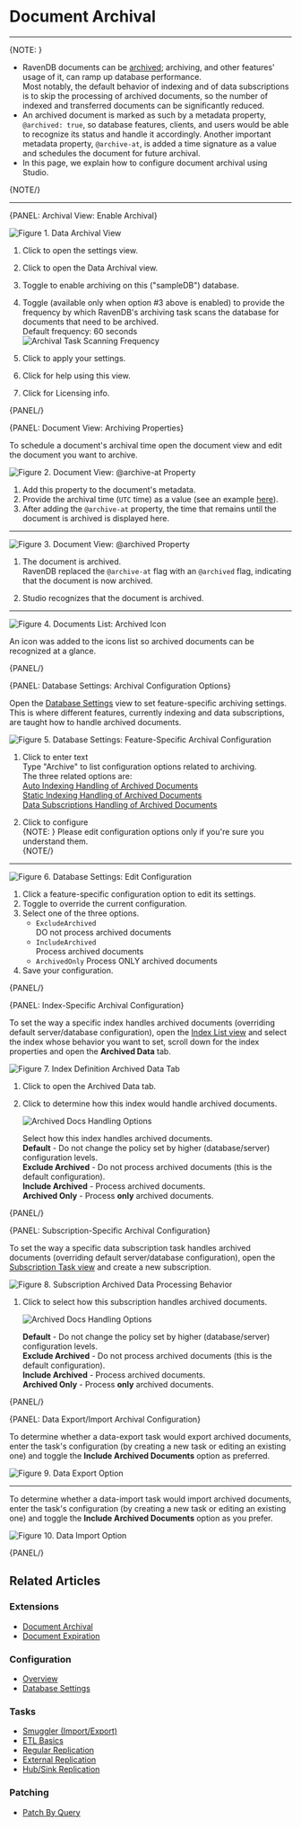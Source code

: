 ﻿# Document Archival
---

{NOTE: }

* RavenDB documents can be [archived](../../../server/extensions/archival); 
  archiving, and other features' usage of it, can ramp up database performance.  
  Most notably, the default behavior of indexing and of data subscriptions is 
  to skip the processing of archived documents, so the number of indexed and 
  transferred documents can be significantly reduced.  
* An archived document is marked as such by a metadata property, `@archived: true`, 
  so database features, clients, and users would be able to recognize its 
  status and handle it accordingly. Another important metadata property, 
  `@archive-at`, is added a time signature as a value and schedules the 
  document for future archival.  
* In this page, we explain how to configure document archival using Studio.  

{NOTE/}

---

{PANEL: Archival View: Enable Archival}

![Figure 1. Data Archival View](images/data-archival-01.png "Data Archival View")

1. Click to open the settings view.  

2. Click to open the Data Archival view.  

3. Toggle to enable archiving on this ("sampleDB") database.  

4. Toggle (available only when option #3 above is enabled) to provide the frequency 
   by which RavenDB's archiving task scans the database for documents that need to 
   be archived.  
   Default frequency: 60 seconds  
   ![Archival Task Scanning Frequency](images/data-archival-02.png "Archival Task Scanning Frequency")

5. Click to apply your settings.  

6. Click for help using this view.  

7. Click for Licensing info.  

{PANEL/}

{PANEL: Document View: Archiving Properties}

To schedule a document's archival time open the document view and edit the 
document you want to archive.  

![Figure 2. Document View: @archive-at Property](images/data-archival_archive-at-property.png "Document View: @archive-at Property")

1. Add this property to the document's metadata.  
2. Provide the archival time (`UTC` time) as a value (see an example [here](../../../server/extensions/archival#scheduling-document-archival)).  
3. After adding the `@archive-at` property, the time that remains until the document is archived is displayed here.  

---

![Figure 3. Document View: @archived Property](images/data-archival_archived-property.png "Document View: @archived Property")

1. The document is archived.  
   RavenDB replaced the `@archive-at` flag with an `@archived` flag, 
   indicating that the document is now archived.  

2. Studio recognizes that the document is archived.  

---

![Figure 4. Documents List: Archived Icon](images/data-archival_documents-list-archived-icon.png "Documents List: Archived Icon")

An icon was added to the icons list so archived documents can be recognized at a glance.  

{PANEL/}

{PANEL: Database Settings: Archival Configuration Options}

Open the [Database Settings](../../../studio/database/settings/database-settings) 
view to set feature-specific archiving settings.  
This is where different features, currently indexing and data subscriptions, 
are taught how to handle archived documents.  

![Figure 5. Database Settings: Feature-Specific Archival Configuration](images/data-archival_database-settings-01.png "Database Settings: Feature-Specific Archival Configuration")

1. Click to enter text  
   Type "Archive" to list configuration options related to archiving.  
   The three related options are:  
   [Auto Indexing Handling of Archived Documents](../../../server/extensions/archival#section)  
   [Static Indexing Handling of Archived Documents](../../../server/extensions/archival#section-1)  
   [Data Subscriptions Handling of Archived Documents](../../../server/extensions/archival#section-2)  

2. Click to configure  
   {NOTE: }
   Please edit configuration options only if you're sure you understand them.  
   {NOTE/}

---

![Figure 6. Database Settings: Edit Configuration](images/data-archival_database-settings-02.png "Database Settings: Edit Configuration")

1. Click a feature-specific configuration option to edit its settings.  
2. Toggle to override the current configuration.  
3. Select one of the three options.  
    * `ExcludeArchived`  
      DO not process archived documents  
    * `IncludeArchived`  
      Process archived documents  
    * `ArchivedOnly`
      Process ONLY archived documents  
4. Save your configuration.

{PANEL/}

{PANEL: Index-Specific Archival Configuration}

To set the way a specific index handles archived documents (overriding default 
server/database configuration), open the [Index List view](../../../studio/database/indexes/indexes-list-view) 
and select the index whose behavior you want to set, scroll down for the index 
properties and open the **Archived Data** tab.  

![Figure 7. Index Definition Archived Data Tab](images/data-archival_index-definition-archived-data.png "Index Definition Archived Data Tab")

1. Click to open the Archived Data tab.  
2. Click to determine how this index would handle archived documents.  
   
      ![Archived Docs Handling Options](images/data-archival_archived-docs-handling-options.png "Archived Docs Handling Options")

      Select how this index handles archived documents.  
      **Default** - Do not change the policy set by higher (database/server) configuration levels.  
      **Exclude Archived** - Do not process archived documents (this is the default configuration).  
      **Include Archived** - Process archived documents.  
      **Archived Only** - Process **only** archived documents.  

{PANEL/}

{PANEL: Subscription-Specific Archival Configuration}

To set the way a specific data subscription task handles archived documents (overriding default 
server/database configuration), open the [Subscription Task view](../../../studio/database/indexes/indexes-list-view) 
and create a new subscription.  

![Figure 8. Subscription Archived Data Processing Behavior](images/data-archival_data-subscription-definition-archived-data.png "Subscription Archived Data Processing Behavior")

1. Click to select how this subscription handles archived documents.  
   
      ![Archived Docs Handling Options](images/data-archival_archived-docs-handling-options.png "Archived Docs Handling Options")

      **Default** - Do not change the policy set by higher (database/server) configuration levels.  
      **Exclude Archived** - Do not process archived documents (this is the default configuration).  
      **Include Archived** - Process archived documents.  
      **Archived Only** - Process **only** archived documents.  

{PANEL/}

{PANEL: Data Export/Import Archival Configuration}

To determine whether a data-export task would export archived documents, 
enter the task's configuration (by creating a new task or editing an existing 
one) and toggle the **Include Archived Documents** option as preferred.  

![Figure 9. Data Export Option](images/data-archival_export-task-option.png "Data Export Option")

---

To determine whether a data-import task would import archived documents, 
enter the task's configuration (by creating a new task or editing an existing 
one) and toggle the **Include Archived Documents** option as you prefer.  

![Figure 10. Data Import Option](images/data-archival_import-task-option.png "Data Import Option")

{PANEL/}


## Related Articles

### Extensions
- [Document Archival](../../../server/extensions/archival)  
- [Document Expiration](../../../server/extensions/expiration)  

### Configuration
- [Overview](../../../server/configuration/configuration-options#settings.json)  
- [Database Settings](../../../studio/database/settings/database-settings#view-database-settings)  

### Tasks
- [Smuggler (Import/Export)](../../../client-api/smuggler/what-is-smuggler) 
- [ETL Basics](../../../server/ongoing-tasks/etl/basics)  
- [Regular Replication](../../../server/clustering/replication/replication)  
- [External Replication](../../../server/ongoing-tasks/external-replication)  
- [Hub/Sink Replication](../../../server/ongoing-tasks/hub-sink-replication)  

### Patching
- [Patch By Query](../../../client-api/rest-api/queries/patch-by-query)  
